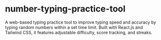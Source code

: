 # number-typing-practice-tool
A web-based typing practice tool to improve typing speed and accuracy by typing random numbers within a set time limit. Built with React.js and Tailwind CSS, it features adjustable difficulty, score tracking, and streaks.
